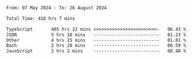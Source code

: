 
<!--START_SECTION:waka-->

```txt
From: 07 May 2024 - To: 26 August 2024

Total Time: 416 hrs 7 mins

TypeScript       405 hrs 22 mins >>>>>>>>>>>>>>>>>>>>>>>>-   96.43 %
JSON             5 hrs 10 mins   -------------------------   01.23 %
Other            4 hrs 15 mins   -------------------------   01.01 %
Bash             2 hrs 28 mins   -------------------------   00.59 %
JavaScript       2 hrs 2 mins    -------------------------   00.48 %
```

<!--END_SECTION:waka-->

<!--

### Hi there 👋
**Iam-cesar/Iam-cesar** is a ✨ _special_ ✨ repository because its `README.md` (this file) appears on your GitHub profile.

Here are some ideas to get you started:

- 🔭 I’m currently working on ...
- 🌱 I’m currently learning ...
- 👯 I’m looking to collaborate on ...
- 🤔 I’m looking for help with ...
- 💬 Ask me about ...
- 📫 How to reach me: ...
- 😄 Pronouns: ...
- ⚡ Fun fact: ...
-->
